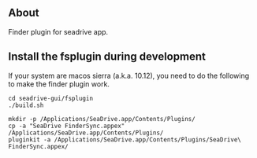 ## About

Finder plugin for seadrive app.

## Install the fsplugin during development

If your system are macos sierra (a.k.a. 10.12), you need to do the following to
make the finder plugin work.

```
cd seadrive-gui/fsplugin
./build.sh

mkdir -p /Applications/SeaDrive.app/Contents/Plugins/
cp -a "SeaDrive FinderSync.appex" /Applications/SeaDrive.app/Contents/Plugins/
pluginkit -a /Applications/SeaDrive.app/Contents/Plugins/SeaDrive\ FinderSync.appex/
```
